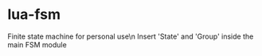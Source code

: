 # lua-fsm

Finite state machine for personal use\n
Insert 'State' and 'Group' inside the main FSM module
